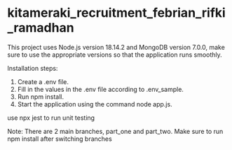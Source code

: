# kitameraki_recruitment_febrian_rifki_ramadhan

This project uses Node.js version 18.14.2 and MongoDB version 7.0.0, make sure to use the appropriate versions so that the application runs smoothly.

Installation steps:
1. Create a .env file.
2. Fill in the values in the .env file according to .env_sample.
3. Run npm install.
4. Start the application using the command node app.js.

use npx jest to run unit testing

Note: There are 2 main branches, part_one and part_two. Make sure to run npm install after switching branches
